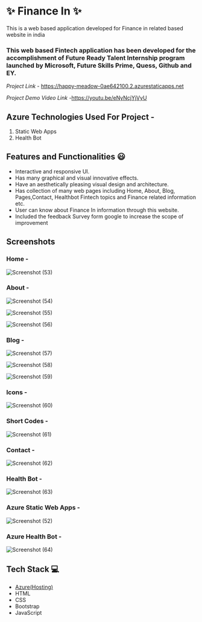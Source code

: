 # ✨ Finance In  ✨

This is a web based application developed for Finance in related based website in india

### This web based Fintech application has been developed for the accomplishment of Future Ready Talent Internship program launched by Microsoft, Future Skills Prime, Quess, Github and EY.


*Project Link* - https://happy-meadow-0ae642100.2.azurestaticapps.net

*Project Demo Video Link* -https://youtu.be/eNyNcjYjVyU

## Azure Technologies Used For Project -
1. Static Web Apps
2. Health Bot


## Features and Functionalities 😃

- Interactive and responsive UI.
- Has many graphical and visual innovative effects.
- Have an aesthetically pleasing visual design and architecture.
- Has collection of many web pages including Home, About, Blog, Pages,Contact, Healthbot Fintech topics and Finance related information etc.
- User can know about Finance In information through this website.
- Included the feedback Survey form google to increase the scope of improvement 

## Screenshots
























### Home -

![Screenshot (53)](https://user-images.githubusercontent.com/121419868/209532804-28ad9286-4ad2-4dac-b30c-ed8e2d13074e.png)

























### About -


![Screenshot (54)](https://user-images.githubusercontent.com/121419868/209532826-34ecc415-f7d7-4d03-9e63-30978697d759.png)


![Screenshot (55)](https://user-images.githubusercontent.com/121419868/209532838-6628ca60-bff7-4efb-8569-fadae5660245.png)

![Screenshot (56)](https://user-images.githubusercontent.com/121419868/209532851-5abb5141-9b13-4058-af8b-cd456f60da14.png)






















### Blog -


![Screenshot (57)](https://user-images.githubusercontent.com/121419868/209532865-f34948f1-3515-4e77-8efc-f97a624bb8cd.png)


![Screenshot (58)](https://user-images.githubusercontent.com/121419868/209532875-86eb33b2-cfdb-4af2-8e25-6f8081c3e3d7.png)



![Screenshot (59)](https://user-images.githubusercontent.com/121419868/209532885-87759d83-6041-4dea-8f36-6f27c03c7b3f.png)


















### Icons -



![Screenshot (60)](https://user-images.githubusercontent.com/121419868/209532895-92351530-0899-4112-8220-388d28e3747c.png)






















### Short Codes -



![Screenshot (61)](https://user-images.githubusercontent.com/121419868/209532919-0bfd15ea-d28a-4547-8360-4a05590b81eb.png)






















### Contact -



![Screenshot (62)](https://user-images.githubusercontent.com/121419868/209532929-c84ee16a-1cd1-471b-94f3-6fdb59d07751.png)





















### Health Bot -


![Screenshot (63)](https://user-images.githubusercontent.com/121419868/209532941-5ab872e3-6d73-405c-9032-119f8f21edfb.png)


























### Azure Static Web Apps -


![Screenshot (52)](https://user-images.githubusercontent.com/121419868/209532979-ba354529-924b-4751-920d-86e462f3bce1.png)

























### Azure Health Bot -


![Screenshot (64)](https://user-images.githubusercontent.com/121419868/209532997-9c15f553-c9a1-4a83-946e-3cb99fdc1d38.png)




















































## Tech Stack 💻

- [Azure(Hosting)](https://azure.microsoft.com/en-in/features/azure-portal/)
- HTML
- CSS
- Bootstrap
- JavaScript
